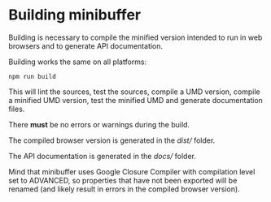 # Building minibuffer

Building is necessary to compile the minified version intended to run in web browsers and to generate API documentation.

Building works the same on all platforms:
```
npm run build
```
This will lint the sources, test the sources, compile a UMD version, compile a minified UMD version, test the minified UMD and generate documentation files.

There **must** be no errors or warnings during the build.

The compiled browser version is generated in the *dist/* folder.

The API documentation is generated in the *docs/* folder.

Mind that minibuffer uses Google Closure Compiler with compilation level set to ADVANCED, so properties that have not been exported will be renamed (and likely result in errors in the compiled browser version).
